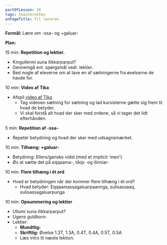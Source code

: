 ```yaml
---
partOfLesson: 26
tags: teachernotes
onPageTitle: Til læreren
---
```

**Formål:** Lære om -ssa- og +galuar-

**Plan:**

15 min: **Repetition og lektier.**

- Kingullermi suna ilikkarparput?
- Gennemgå evt. spørgsmål vedr. lektier.
- Bed nogle af eleverne om at lave en af sætningerne fra øvelserne de havde for.

10 min: **Video af Tika**

- Afspil [video af Tika](https://learngreenlandic.com/online/lg2/repeat/1/)
    - Tag videoen sætning for sætning og lad kursisterne gætte sig frem til hvad de betyder.
    - Vi skal forstå alt hvad der sker med ordene, så vi tager det lidt efterhånden.

5 min: **Repetition af -ssa-**

- Repetér betydning og hvad der sker med udsagnsmærket.

10 min: **Tilhæng: +galuar-**

- Betydning: Ellers/ganske vidst (med et implicit 'men')
- Øv at sætte det på eqqaama-, tikip- og ilinniar-
    
10 min: **Flere tilhæng i ét ord**
- Hvad er betydningen når der kommer flere tilhæng i ét ord?
    - Hvad betyder: Eqqaamassagaluarpaannga, sulisassaaq, sulisassagaluarpunga

10 min: **Opsummering og lektier**

- Ullumi suna ilikkarparput?
- Ugens guldkorn: 
- Lektier:
    - **Mundtlig:** 
    - **Skriftlig:** Øvelse 1.3T, 1.3A, 0.4T, 0.4A, 0.5T, 0.5A
    - Læs intro til næste lektion.
